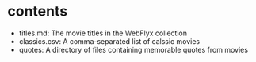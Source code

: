 # contents

- titles.md: The movie titles in the WebFlyx collection
- classics.csv: A comma-separated list of calssic movies
- quotes: A directory of files containing memorable quotes from movies
